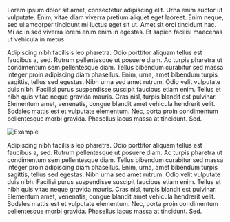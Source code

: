 Lorem ipsum dolor sit amet, consectetur adipiscing elit. Urna enim auctor ut vulputate. Enim, vitae diam viverra pretium aliquet eget laoreet. Enim neque, sed ullamcorper tincidunt mi luctus eget sit ut. Amet sit orci tincidunt hac. Mi ac in sed viverra lorem enim enim in egestas. Et sapien facilisi maecenas ut vehicula in metus.

Adipiscing nibh facilisis leo pharetra. Odio porttitor aliquam tellus est faucibus a, sed. Rutrum pellentesque ut posuere diam. Ac turpis pharetra ut condimentum sem pellentesque diam. Tellus bibendum curabitur sed massa integer proin adipiscing diam phasellus. Enim, urna, amet bibendum turpis sagittis, tellus sed egestas. Nibh urna sed amet rutrum.
Odio velit vulputate duis nibh. Facilisi purus suspendisse suscipit faucibus etiam enim. Tellus et nibh quis vitae neque gravida mauris. Cras nisl, turpis blandit est pulvinar. Elementum amet, venenatis, congue blandit amet vehicula hendrerit velit. Sodales mattis est et vulputate elementum. Nec, porta proin condimentum pellentesque morbi gravida. Phasellus lacus massa at tincidunt. Sed.

<div class="image">
    <img src="/images/example.jpg" alt="Example" />
</div>

Adipiscing nibh facilisis leo pharetra. Odio porttitor aliquam tellus est faucibus a, sed. Rutrum pellentesque ut posuere diam. Ac turpis pharetra ut condimentum sem pellentesque diam. Tellus bibendum curabitur sed massa integer proin adipiscing diam phasellus. Enim, urna, amet bibendum turpis sagittis, tellus sed egestas. Nibh urna sed amet rutrum.
Odio velit vulputate duis nibh. Facilisi purus suspendisse suscipit faucibus etiam enim. Tellus et nibh quis vitae neque gravida mauris. Cras nisl, turpis blandit est pulvinar. Elementum amet, venenatis, congue blandit amet vehicula hendrerit velit. Sodales mattis est et vulputate elementum. Nec, porta proin condimentum pellentesque morbi gravida. Phasellus lacus massa at tincidunt. Sed.
